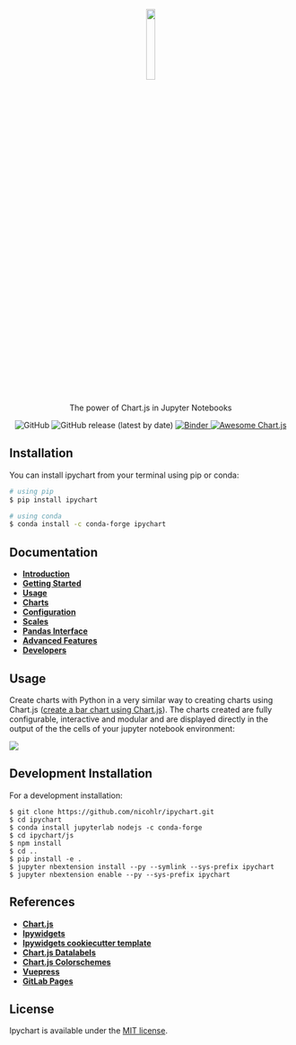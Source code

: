 <p align="center">
    <img src="./docs/docs/.vuepress/public/ipychart.png" width="18%"><br/>
    The power of Chart.js in Jupyter Notebooks
</p>

<p align="center">
    <img alt="GitHub" src="https://img.shields.io/github/license/nicohlr/ipychart">
    <img alt="GitHub release (latest by date)" src="https://img.shields.io/github/v/release/nicohlr/ipychart">
    <a href="https://mybinder.org/v2/gh/nicohlr/ipychart-demo-notebooks/master">
        <img alt="Binder" src="https://mybinder.org/badge_logo.svg">
    </a>
    <a href="https://github.com/chartjs/awesome">
        <img alt="Awesome Chart.js" src="https://img.shields.io/static/v1?message=awesome&logo=awesome-lists&labelColor=fc60a8&color=494368&logoColor=white&label=%20">
    </a>
</p>

Installation
------------

You can install ipychart from your terminal using pip or conda:

```bash
# using pip
$ pip install ipychart

# using conda
$ conda install -c conda-forge ipychart
```

Documentation
------------

- [**Introduction**](https://nicohlr.gitlab.io/ipychart/user_guide/introduction.html)
- [**Getting Started**](https://nicohlr.gitlab.io/ipychart/user_guide/getting_started.html)
- [**Usage**](https://nicohlr.gitlab.io/ipychart/user_guide/usage.html)
- [**Charts**](https://nicohlr.gitlab.io/ipychart/user_guide/charts.html)
- [**Configuration**](https://nicohlr.gitlab.io/ipychart/user_guide/configuration.html)
- [**Scales**](https://nicohlr.gitlab.io/ipychart/user_guide/scales.html)
- [**Pandas Interface**](https://nicohlr.gitlab.io/ipychart/user_guide/pandas.html)
- [**Advanced Features**](https://nicohlr.gitlab.io/ipychart/user_guide/advanced.html)
- [**Developers**](https://nicohlr.gitlab.io/ipychart/developer_guide/development_installation.html)

Usage
------------

Create charts with Python in a very similar way to creating charts using Chart.js ([create a bar chart using Chart.js](https://nicohlr.gitlab.io/ipychart/user_guide/charts/bar.html)). The charts created are fully configurable, interactive and modular and are displayed directly in the output of the the cells of your jupyter notebook environment:

![](./docs/docs/.vuepress/public/ipychart.gif)

Development Installation 
------------

For a development installation:

    $ git clone https://github.com/nicohlr/ipychart.git
    $ cd ipychart
    $ conda install jupyterlab nodejs -c conda-forge
    $ cd ipychart/js
    $ npm install 
    $ cd .. 
    $ pip install -e .
    $ jupyter nbextension install --py --symlink --sys-prefix ipychart
    $ jupyter nbextension enable --py --sys-prefix ipychart

References
------------

- [**Chart.js**](https://www.chartjs.org/)
- [**Ipywidgets**](https://ipywidgets.readthedocs.io/en/latest/index.html)
- [**Ipywidgets cookiecutter template**](https://github.com/jupyter-widgets/widget-cookiecutter)
- [**Chart.js Datalabels**](https://github.com/chartjs/chartjs-plugin-datalabels)
- [**Chart.js Colorschemes**](https://github.com/nagix/chartjs-plugin-colorschemes)
- [**Vuepress**](https://vuepress.vuejs.org/)
- [**GitLab Pages**](https://docs.gitlab.com/ee/user/project/pages/)

License
------------

Ipychart is available under the [MIT license](https://opensource.org/licenses/MIT).